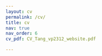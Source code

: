 ```yaml
---
layout: cv
permalink: /cv/
title: cv
nav: true
nav_order: 6
cv_pdf: CV_Tang_vp2312_website.pdf

---
```

